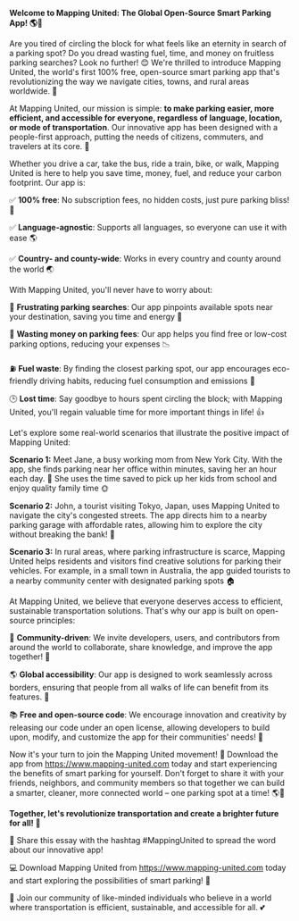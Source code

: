 **Welcome to Mapping United: The Global Open-Source Smart Parking App! 🌎🚗**

Are you tired of circling the block for what feels like an eternity in search of a parking spot? Do you dread wasting fuel, time, and money on fruitless parking searches? Look no further! 😊 We're thrilled to introduce Mapping United, the world's first 100% free, open-source smart parking app that's revolutionizing the way we navigate cities, towns, and rural areas worldwide. 🌟

At Mapping United, our mission is simple: **to make parking easier, more efficient, and accessible for everyone, regardless of language, location, or mode of transportation**. Our innovative app has been designed with a people-first approach, putting the needs of citizens, commuters, and travelers at its core. 🌈

Whether you drive a car, take the bus, ride a train, bike, or walk, Mapping United is here to help you save time, money, fuel, and reduce your carbon footprint. Our app is:

✅ **100% free**: No subscription fees, no hidden costs, just pure parking bliss! 💸

✅ **Language-agnostic**: Supports all languages, so everyone can use it with ease 🌎

✅ **Country- and county-wide**: Works in every country and county around the world 🌏

With Mapping United, you'll never have to worry about:

🚗 **Frustrating parking searches**: Our app pinpoints available spots near your destination, saving you time and energy 💪

💸 **Wasting money on parking fees**: Our app helps you find free or low-cost parking options, reducing your expenses 📉

⛽️ **Fuel waste**: By finding the closest parking spot, our app encourages eco-friendly driving habits, reducing fuel consumption and emissions 🌿

🕒 **Lost time**: Say goodbye to hours spent circling the block; with Mapping United, you'll regain valuable time for more important things in life! 👍

Let's explore some real-world scenarios that illustrate the positive impact of Mapping United:

**Scenario 1:** Meet Jane, a busy working mom from New York City. With the app, she finds parking near her office within minutes, saving her an hour each day. 💼 She uses the time saved to pick up her kids from school and enjoy quality family time 🌞

**Scenario 2:** John, a tourist visiting Tokyo, Japan, uses Mapping United to navigate the city's congested streets. The app directs him to a nearby parking garage with affordable rates, allowing him to explore the city without breaking the bank! 🚂

**Scenario 3:** In rural areas, where parking infrastructure is scarce, Mapping United helps residents and visitors find creative solutions for parking their vehicles. For example, in a small town in Australia, the app guided tourists to a nearby community center with designated parking spots 🏠

At Mapping United, we believe that everyone deserves access to efficient, sustainable transportation solutions. That's why our app is built on open-source principles:

🌟 **Community-driven**: We invite developers, users, and contributors from around the world to collaborate, share knowledge, and improve the app together! 🤝

🌎 **Global accessibility**: Our app is designed to work seamlessly across borders, ensuring that people from all walks of life can benefit from its features. 🌈

📚 **Free and open-source code**: We encourage innovation and creativity by releasing our code under an open license, allowing developers to build upon, modify, and customize the app for their communities' needs! 🔧

Now it's your turn to join the Mapping United movement! 🎉 Download the app from https://www.mapping-united.com today and start experiencing the benefits of smart parking for yourself. Don't forget to share it with your friends, neighbors, and community members so that together we can build a smarter, cleaner, more connected world – one parking spot at a time! 🌎🚗

**Together, let's revolutionize transportation and create a brighter future for all! 💫**

💬 Share this essay with the hashtag #MappingUnited to spread the word about our innovative app!

💻 Download Mapping United from https://www.mapping-united.com today and start exploring the possibilities of smart parking! 🚀

👋 Join our community of like-minded individuals who believe in a world where transportation is efficient, sustainable, and accessible for all. 💕